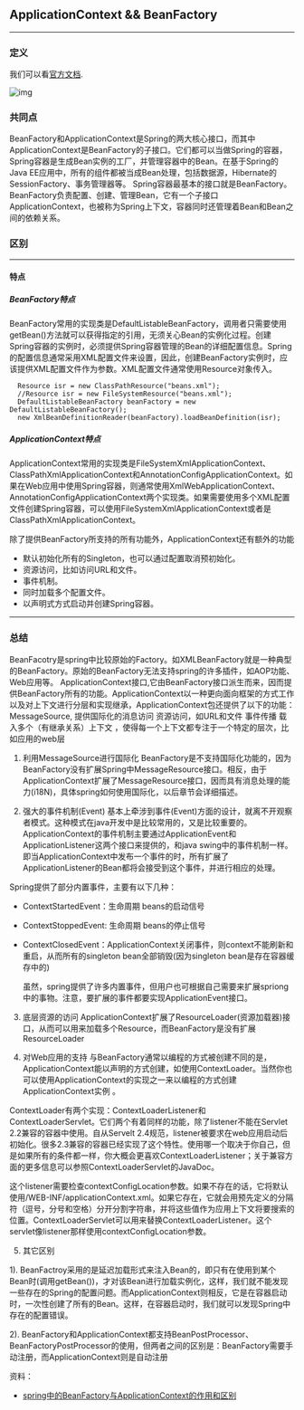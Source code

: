 ## ApplicationContext && BeanFactory
---
### 定义
我们可以看[官方文档][2].

![img][1]
### 共同点
BeanFactory和ApplicationContext是Spring的两大核心接口，而其中ApplicationContext是BeanFactory的子接口。它们都可以当做Spring的容器，Spring容器是生成Bean实例的工厂，并管理容器中的Bean。在基于Spring的Java EE应用中，所有的组件都被当成Bean处理，包括数据源，Hibernate的SessionFactory、事务管理器等。
Spring容器最基本的接口就是BeanFactory。BeanFactory负责配置、创建、管理Bean，它有一个子接口ApplicationContext，也被称为Spring上下文，容器同时还管理着Bean和Bean之间的依赖关系。


### 区别
---
#### 特点

##### BeanFactory特点
BeanFactory常用的实现类是DefaultListableBeanFactory，调用者只需要使用getBean()方法就可以获得指定的引用，无须关心Bean的实例化过程。创建Spring容器的实例时，必须提供Spring容器管理的Bean的详细配置信息。Spring的配置信息通常采用XML配置文件来设置，因此，创建BeanFactory实例时，应该提供XML配置文件作为参数。XML配置文件通常使用Resource对象传入。

```
  Resource isr = new ClassPathResource("beans.xml");
  //Resource isr = new FileSystemResource("beans.xml");
  DefaultListableBeanFactory beanFactory = new DefaultListableBeanFactory();
  new XmlBeanDefinitionReader(beanFactory).loadBeanDefinition(isr);
```
##### ApplicationContext特点
ApplicationContext常用的实现类是FileSystemXmlApplicationContext、ClassPathXmlApplicationContext和AnnotationConfigApplicationContext。如果在Web应用中使用Spring容器，则通常使用XmlWebApplicationContext、AnnotationConfigApplicationContext两个实现类。如果需要使用多个XML配置文件创建Spring容器，可以使用FileSystemXmlApplicationContext或者是ClassPathXmlApplicationContext。

除了提供BeanFactory所支持的所有功能外，ApplicationContext还有额外的功能
- 默认初始化所有的Singleton，也可以通过配置取消预初始化。
- 资源访问，比如访问URL和文件。
- 事件机制。
- 同时加载多个配置文件。
- 以声明式方式启动并创建Spring容器。

---

### 总结
BeanFacotry是spring中比较原始的Factory。如XMLBeanFactory就是一种典型的BeanFactory。原始的BeanFactory无法支持spring的许多插件，如AOP功能、Web应用等。
ApplicationContext接口,它由BeanFactory接口派生而来，因而提供BeanFactory所有的功能。ApplicationContext以一种更向面向框架的方式工作以及对上下文进行分层和实现继承，ApplicationContext包还提供了以下的功能：
MessageSource, 提供国际化的消息访问
资源访问，如URL和文件
事件传播
载入多个（有继承关系）上下文 ，使得每一个上下文都专注于一个特定的层次，比如应用的web层

1. 利用MessageSource进行国际化
  BeanFactory是不支持国际化功能的，因为BeanFactory没有扩展Spring中MessageResource接口。相反，由于ApplicationContext扩展了MessageResource接口，因而具有消息处理的能力(i18N)，具体spring如何使用国际化，以后章节会详细描述。

2. 强大的事件机制(Event)
  基本上牵涉到事件(Event)方面的设计，就离不开观察者模式。这种模式在java开发中是比较常用的，又是比较重要的。
  ApplicationContext的事件机制主要通过ApplicationEvent和ApplicationListener这两个接口来提供的，和java swing中的事件机制一样。即当ApplicationContext中发布一个事件的时，所有扩展了ApplicationListener的Bean都将会接受到这个事件，并进行相应的处理。

  Spring提供了部分内置事件，主要有以下几种：

* ContextStartedEvent：生命周期 beans的启动信号
* ContextStoppedEvent: 生命周期 beans的停止信号
* ContextClosedEvent：ApplicationContext关闭事件，则context不能刷新和重启，从而所有的singleton bean全部销毁(因为singleton bean是存在容器缓存中的)

  虽然，spring提供了许多内置事件，但用户也可根据自己需要来扩展spriong中的事物。注意，要扩展的事件都要实现ApplicationEvent接口。

3. 底层资源的访问
ApplicationContext扩展了ResourceLoader(资源加载器)接口，从而可以用来加载多个Resource，而BeanFactory是没有扩展ResourceLoader

4. 对Web应用的支持
与BeanFactory通常以编程的方式被创建不同的是，ApplicationContext能以声明的方式创建，如使用ContextLoader。当然你也可以使用ApplicationContext的实现之一来以编程的方式创建ApplicationContext实例 。

ContextLoader有两个实现：ContextLoaderListener和ContextLoaderServlet。它们两个有着同样的功能，除了listener不能在Servlet 2.2兼容的容器中使用。自从Servelt 2.4规范，listener被要求在web应用启动后初始化。很多2.3兼容的容器已经实现了这个特性。使用哪一个取决于你自己，但是如果所有的条件都一样，你大概会更喜欢ContextLoaderListener；关于兼容方面的更多信息可以参照ContextLoaderServlet的JavaDoc。

  这个listener需要检查contextConfigLocation参数。如果不存在的话，它将默认使用/WEB-INF/applicationContext.xml。如果它存在，它就会用预先定义的分隔符（逗号，分号和空格）分开分割字符串，并将这些值作为应用上下文将要搜索的位置。ContextLoaderServlet可以用来替换ContextLoaderListener。这个servlet像listener那样使用contextConfigLocation参数。


5. 其它区别

1). BeanFactroy采用的是延迟加载形式来注入Bean的，即只有在使用到某个Bean时(调用getBean())，才对该Bean进行加载实例化，这样，我们就不能发现一些存在的Spring的配置问题。而ApplicationContext则相反，它是在容器启动时，一次性创建了所有的Bean。这样，在容器启动时，我们就可以发现Spring中存在的配置错误。

2). BeanFactory和ApplicationContext都支持BeanPostProcessor、BeanFactoryPostProcessor的使用，但两者之间的区别是：BeanFactory需要手动注册，而ApplicationContext则是自动注册




资料：
- [spring中的BeanFactory与ApplicationContext的作用和区别][3]







[1]:https://pic3.zhimg.com/80/v2-1006341abadfd3466b5b4587f349ab27_hd.jpg


[2]:https://docs.spring.io/spring/docs/5.0.6.BUILD-SNAPSHOT/spring-framework-reference/core.html#beans-beanfactory
[3]:https://blog.csdn.net/u011202334/article/details/51509235
